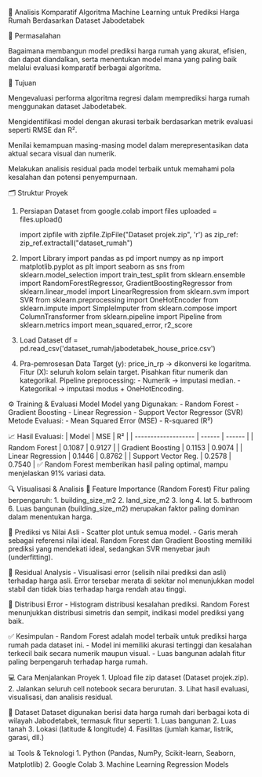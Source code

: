🏡 Analisis Komparatif Algoritma Machine Learning untuk Prediksi Harga Rumah Berdasarkan Dataset Jabodetabek

📌 Permasalahan

Bagaimana membangun model prediksi harga rumah yang akurat, efisien, dan dapat diandalkan, serta menentukan model mana yang paling baik melalui evaluasi komparatif berbagai algoritma.

🎯 Tujuan

Mengevaluasi performa algoritma regresi dalam memprediksi harga rumah menggunakan dataset Jabodetabek.

Mengidentifikasi model dengan akurasi terbaik berdasarkan metrik evaluasi seperti RMSE dan R².

Menilai kemampuan masing-masing model dalam merepresentasikan data aktual secara visual dan numerik.

Melakukan analisis residual pada model terbaik untuk memahami pola kesalahan dan potensi penyempurnaan.

🗂️ Struktur Proyek

1. Persiapan Dataset
    from google.colab import files
    uploaded = files.upload()

    import zipfile
    with zipfile.ZipFile("Dataset projek.zip", 'r') as zip_ref:
        zip_ref.extractall("dataset_rumah")

2. Import Library
    import pandas as pd
    import numpy as np
    import matplotlib.pyplot as plt
    import seaborn as sns
    from sklearn.model_selection import train_test_split
    from sklearn.ensemble import RandomForestRegressor, GradientBoostingRegressor
    from sklearn.linear_model import LinearRegression
    from sklearn.svm import SVR
    from sklearn.preprocessing import OneHotEncoder
    from sklearn.impute import SimpleImputer
    from sklearn.compose import ColumnTransformer
    from sklearn.pipeline import Pipeline
    from sklearn.metrics import mean_squared_error, r2_score

3. Load Dataset
    df = pd.read_csv('dataset_rumah/jabodetabek_house_price.csv')

4. Pra-pemrosesan Data
    Target (y): price_in_rp → dikonversi ke logaritma.
    Fitur (X): seluruh kolom selain target.
    Pisahkan fitur numerik dan kategorikal.
    Pipeline preprocessing:
        - Numerik → imputasi median.
        - Kategorikal → imputasi modus + OneHotEncoding.

⚙️ Training & Evaluasi Model
    Model yang Digunakan:
    - Random Forest
    - Gradient Boosting
    - Linear Regression
    - Support Vector Regressor (SVR)
    Metode Evaluasi:
    - Mean Squared Error (MSE)
    - R-squared (R²)

📈 Hasil Evaluasi:
    | Model               | MSE    | R²     |
    | ------------------- | ------ | ------ |
    | Random Forest       | 0.1087 | 0.9127 |
    | Gradient Boosting   | 0.1153 | 0.9074 |
    | Linear Regression   | 0.1446 | 0.8762 |
    | Support Vector Reg. | 0.2578 | 0.7540 |
    ✅ Random Forest memberikan hasil paling optimal, mampu menjelaskan 91% variasi data.

🔍 Visualisasi & Analisis
    🔹 Feature Importance (Random Forest)
    Fitur paling berpengaruh:
    1. building_size_m2
    2. land_size_m2
    3. long
    4. lat
    5. bathroom
    6. Luas bangunan (building_size_m2) merupakan faktor paling dominan dalam menentukan harga.

🔹 Prediksi vs Nilai Asli
    - Scatter plot untuk semua model.
    - Garis merah sebagai referensi nilai ideal.
    Random Forest dan Gradient Boosting memiliki prediksi yang mendekati ideal, sedangkan SVR menyebar jauh (underfitting).

🔹 Residual Analysis
    - Visualisasi error (selisih nilai prediksi dan asli) terhadap harga asli.
    Error tersebar merata di sekitar nol menunjukkan model stabil dan tidak bias terhadap harga rendah atau tinggi.

🔹 Distribusi Error
    - Histogram distribusi kesalahan prediksi.
    Random Forest menunjukkan distribusi simetris dan sempit, indikasi model prediksi yang baik.

✅ Kesimpulan
    - Random Forest adalah model terbaik untuk prediksi harga rumah pada dataset ini.
    - Model ini memiliki akurasi tertinggi dan kesalahan terkecil baik secara numerik maupun visual.
    - Luas bangunan adalah fitur paling berpengaruh terhadap harga rumah.

💻 Cara Menjalankan Proyek
    1. Upload file zip dataset (Dataset projek.zip).
    2. Jalankan seluruh cell notebook secara berurutan.
    3. Lihat hasil evaluasi, visualisasi, dan analisis residual.

📁 Dataset
    Dataset digunakan berisi data harga rumah dari berbagai kota di wilayah Jabodetabek, termasuk fitur seperti:
    1. Luas bangunan
    2. Luas tanah
    3. Lokasi (latitude & longitude)
    4. Fasilitas (jumlah kamar, listrik, garasi, dll.)

📊 Tools & Teknologi
    1. Python (Pandas, NumPy, Scikit-learn, Seaborn, Matplotlib)
    2. Google Colab
    3. Machine Learning Regression Models
